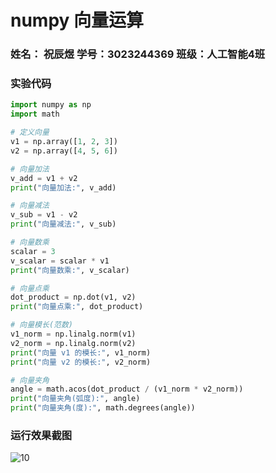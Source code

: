 # numpy 向量运算

### 姓名： 祝辰煜   学号：3023244369   班级：人工智能4班
### 实验代码

```python
import numpy as np
import math

# 定义向量
v1 = np.array([1, 2, 3])
v2 = np.array([4, 5, 6])

# 向量加法
v_add = v1 + v2
print("向量加法:", v_add)

# 向量减法
v_sub = v1 - v2
print("向量减法:", v_sub)

# 向量数乘
scalar = 3
v_scalar = scalar * v1
print("向量数乘:", v_scalar)

# 向量点乘
dot_product = np.dot(v1, v2)
print("向量点乘:", dot_product)

# 向量模长(范数)
v1_norm = np.linalg.norm(v1)
v2_norm = np.linalg.norm(v2)
print("向量 v1 的模长:", v1_norm)
print("向量 v2 的模长:", v2_norm)

# 向量夹角
angle = math.acos(dot_product / (v1_norm * v2_norm))
print("向量夹角(弧度):", angle)
print("向量夹角(度):", math.degrees(angle))
```



### 运行效果截图

![10](../image/10.png)
